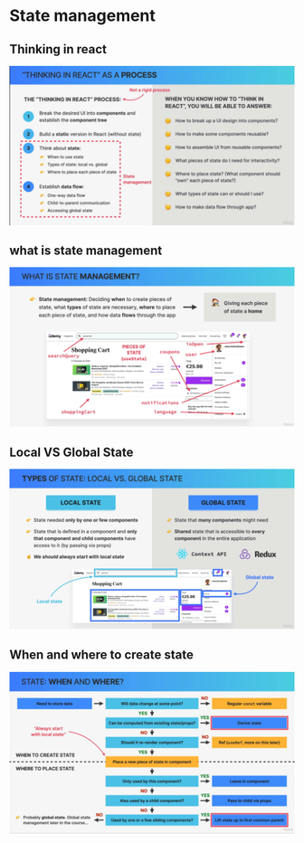# State management

## Thinking in react

![thinking in react](thinking-in-react.png)

## what is state management

![state management](what-is-State-managment.png)

## Local VS Global State

![local Vs Global state](localVSglobal-state.png)

## When and where to create state

![When and where to create state](when&where-crerate-state+.png)
